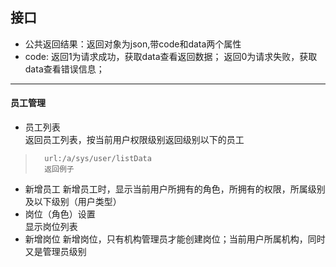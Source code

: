 ## 接口
-	公共返回结果：返回对象为json,带code和data两个属性
-	code:
    返回1为请求成功，获取data查看返回数据；
    返回0为请求失败，获取data查看错误信息；
---------------------------------------
#### 员工管理
-	员工列表  
		返回员工列表，按当前用户权限级别返回级别以下的员工
>       url:/a/sys/user/listData
>       返回例子

-	新增员工
		新增员工时，显示当前用户所拥有的角色，所拥有的权限，所属级别及以下级别（用户类型）
-	岗位（角色）设置  
		显示岗位列表
-   新增岗位
        新增岗位，只有机构管理员才能创建岗位；当前用户所属机构，同时又是管理员级别
